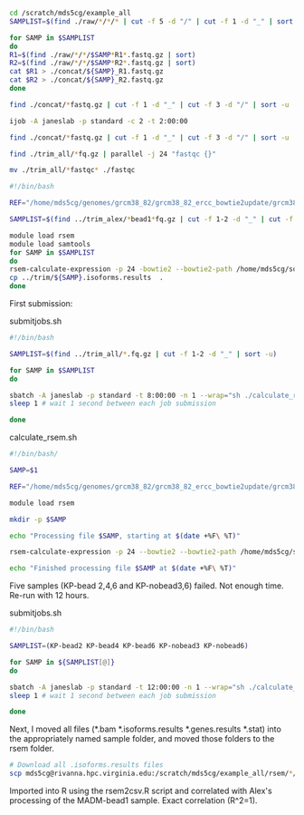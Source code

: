
```bash
cd /scratch/mds5cg/example_all
SAMPLIST=$(find ./raw/*/*/* | cut -f 5 -d "/" | cut -f 1 -d "_" | sort -u)

for SAMP in $SAMPLIST
do
R1=$(find ./raw/*/*/$SAMP*R1*.fastq.gz | sort)
R2=$(find ./raw/*/*/$SAMP*R2*.fastq.gz | sort)
cat $R1 > ./concat/${SAMP}_R1.fastq.gz
cat $R2 > ./concat/${SAMP}_R2.fastq.gz
done

find ./concat/*fastq.gz | cut -f 1 -d "_" | cut -f 3 -d "/" | sort -u | parallel -j 24 --dry-run "~/software/ea-utils/ea-utils-master/clipper/fastq-mcf -q 10 -t 0.01 -k 0 ~/adapters/all-illumina-adapters-with-pfos-from-alison.fa ./concat/{}_R1.fastq.gz ./concat/{}_R2.fastq.gz -o ./trim_all/{}_R1.trim.fq.gz -o ./trim_all/{}_R2.trim.fq.gz > ./trim_all/{}.trim.log"

ijob -A janeslab -p standard -c 2 -t 2:00:00

find ./concat/*fastq.gz | cut -f 1 -d "_" | cut -f 3 -d "/" | sort -u | parallel -j 24 "~/software/ea-utils/ea-utils-master/clipper/fastq-mcf -q 10 -t 0.01 -k 0 ~/adapters/all-illumina-adapters-with-pfos-from-alison.fa ./concat/{}_R1.fastq.gz ./concat/{}_R2.fastq.gz -o ./trim_all/{}_R1.trim.fq.gz -o ./trim_all/{}_R2.trim.fq.gz > ./trim_all/{}.trim.log"

find ./trim_all/*fq.gz | parallel -j 24 "fastqc {}"

mv ./trim_all/*fastqc* ./fastqc
```

```bash
#!/bin/bash

REF="/home/mds5cg/genomes/grcm38_82/grcm38_82_ercc_bowtie2update/grcm38ercc_rsem"

SAMPLIST=$(find ../trim_alex/*bead1*fq.gz | cut -f 1-2 -d "_" | cut -f 3 -d "/" |  sort -u)

module load rsem
module load samtools
for SAMP in $SAMPLIST
do
rsem-calculate-expression -p 24 -bowtie2 --bowtie2-path /home/mds5cg/software/bowtie2/bowtie2-2.3.4.3 --single-cell-prior --paired-end ../trim_alex/${SAMP}_R1.trim.fq.gz ../trim_alex/${SAMP}_R2.trim.fq.gz $REF $SAMP
cp ../trim/${SAMP}.isoforms.results  .
done
```

First submission:

submitjobs.sh
```bash
#!/bin/bash

SAMPLIST=$(find ../trim_all/*.fq.gz | cut -f 1-2 -d "_" | sort -u)

for SAMP in $SAMPLIST
do

sbatch -A janeslab -p standard -t 8:00:00 -n 1 --wrap="sh ./calculate_rsem.sh $SAMP"
sleep 1 # wait 1 second between each job submission

done
```

calculate_rsem.sh
```bash
#!/bin/bash/

SAMP=$1

REF="/home/mds5cg/genomes/grcm38_82/grcm38_82_ercc_bowtie2update/grcm38ercc_rsem"

module load rsem

mkdir -p $SAMP

echo "Processing file $SAMP, starting at $(date +%F\ %T)"

rsem-calculate-expression -p 24 --bowtie2 --bowtie2-path /home/mds5cg/software/bowtie2/bowtie2-2.3.4.3 --single-cell-prior --paired-end ${SAMP}_R1.trim.fq.gz ${SAMP}_R2.trim.fq.gz $REF $SAMP

echo "Finished processing file $SAMP at $(date +%F\ %T)"
```

Five samples (KP-bead 2,4,6 and KP-nobead3,6) failed. Not enough time. Re-run with 12 hours.

submitjobs.sh
```bash
#!/bin/bash

SAMPLIST=(KP-bead2 KP-bead4 KP-bead6 KP-nobead3 KP-nobead6)

for SAMP in ${SAMPLIST[@]}
do

sbatch -A janeslab -p standard -t 12:00:00 -n 1 --wrap="sh ./calculate_rsem.sh ../trim_all/$SAMP"
sleep 1 # wait 1 second between each job submission

done
```

Next, I moved all files (*.bam *.isoforms.results *.genes.results *.stat) into the appropriately named sample folder, and moved those folders to the rsem folder.

```bash
# Download all .isoforms.results files
scp mds5cg@rivanna.hpc.virginia.edu:/scratch/mds5cg/example_all/rsem/*/*.isoforms.results .
```

Imported into R using the rsem2csv.R script and correlated with Alex's processing of the MADM-bead1 sample. Exact correlation (R^2=1).
